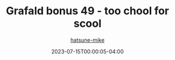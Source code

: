 ---
title: "Grafald bonus 49 - too chool for scool"
type: "image"
date: 2023-07-15T00:00:05-04:00
draft: false
categories:
- blog
- projects
- grafald
image_path: "../img/2023/bonus_49.png"
alt_text: ""
author: "[hatsune-mike](https://cohost.org/hatsune-mike)"
---